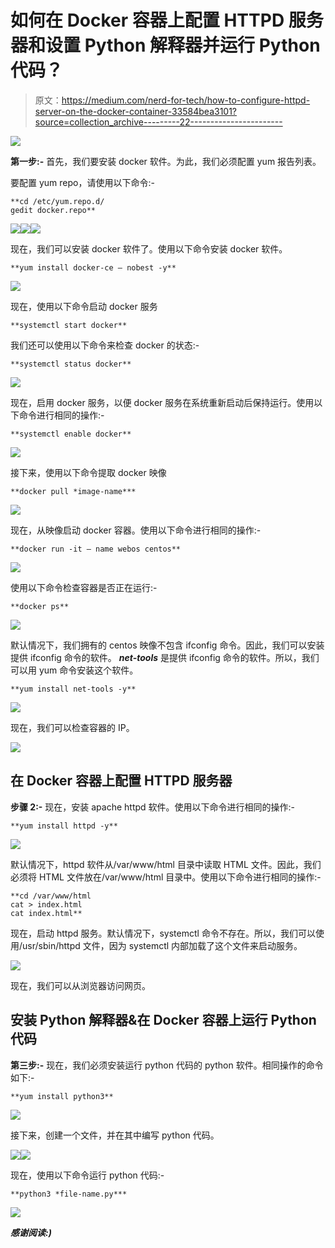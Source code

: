 # 如何在 Docker 容器上配置 HTTPD 服务器和设置 Python 解释器并运行 Python 代码？

> 原文：<https://medium.com/nerd-for-tech/how-to-configure-httpd-server-on-the-docker-container-33584bea3101?source=collection_archive---------22----------------------->

![](img/d757da3b7a661eeb96000f1f0565b9f5.png)

**第一步:-** 首先，我们要安装 docker 软件。为此，我们必须配置 yum 报告列表。

要配置 yum repo，请使用以下命令:-

```
**cd /etc/yum.repo.d/
gedit docker.repo**
```

![](img/f70175d3a2be159c64caa99e9035d3da.png)![](img/7f1386dc5a1d737035cb239b1c2c8796.png)![](img/cc861fa8b3ad1497d9030f6fa4cda364.png)

现在，我们可以安装 docker 软件了。使用以下命令安装 docker 软件。

```
**yum install docker-ce — nobest -y**
```

![](img/460783243445921dc84878908f90ecd9.png)

现在，使用以下命令启动 docker 服务

```
**systemctl start docker**
```

我们还可以使用以下命令来检查 docker 的状态:-

```
**systemctl status docker**
```

![](img/05f5320e05ce3e61dd9c613c2f66190e.png)

现在，启用 docker 服务，以便 docker 服务在系统重新启动后保持运行。使用以下命令进行相同的操作:-

```
**systemctl enable docker**
```

![](img/c50732309745c76d4b1eb547d7646422.png)

接下来，使用以下命令提取 docker 映像

```
**docker pull *image-name***
```

![](img/68bb506e1c71f43b51d1c4dc235cffcd.png)

现在，从映像启动 docker 容器。使用以下命令进行相同的操作:-

```
**docker run -it — name webos centos**
```

![](img/d1f029694c3d94b80a60b4acdf64810f.png)

使用以下命令检查容器是否正在运行:-

```
**docker ps**
```

![](img/96ae89dd80ebae64d5e6416d956c968f.png)

默认情况下，我们拥有的 centos 映像不包含 ifconfig 命令。因此，我们可以安装提供 ifconfig 命令的软件。 ***net-tools*** 是提供 ifconfig 命令的软件。所以，我们可以用 yum 命令安装这个软件。

```
**yum install net-tools -y**
```

![](img/1cefe8c5301dd381951d133762d58e9b.png)

现在，我们可以检查容器的 IP。

![](img/9d30ede53ef08f46efbb2a07092f0407.png)

## 在 Docker 容器上配置 HTTPD 服务器

**步骤 2:-** 现在，安装 apache httpd 软件。使用以下命令进行相同的操作:-

```
**yum install httpd -y**
```

![](img/e3734e26086a9264a17ece660eaaebca.png)

默认情况下，httpd 软件从/var/www/html 目录中读取 HTML 文件。因此，我们必须将 HTML 文件放在/var/www/html 目录中。使用以下命令进行相同的操作:-

```
**cd /var/www/html
cat > index.html
cat index.html**
```

现在，启动 httpd 服务。默认情况下，systemctl 命令不存在。所以，我们可以使用/usr/sbin/httpd 文件，因为 systemctl 内部加载了这个文件来启动服务。

![](img/9208c325257b67513cb35493f4e1d911.png)

现在，我们可以从浏览器访问网页。

## 安装 Python 解释器&在 Docker 容器上运行 Python 代码

**第三步:-** 现在，我们必须安装运行 python 代码的 python 软件。相同操作的命令如下:-

```
**yum install python3** 
```

![](img/3861ac19a2770aeed6e2cc9a1bae6b1c.png)

接下来，创建一个文件，并在其中编写 python 代码。

![](img/45529478f7783db53bc9061b6d27828e.png)![](img/e36204e5e352f8740e6405ab5cae7ade.png)

现在，使用以下命令运行 python 代码:-

```
**python3 *file-name.py***
```

![](img/b869f6f612c3a3db1c7b73be02b56e7f.png)

***感谢阅读:)***